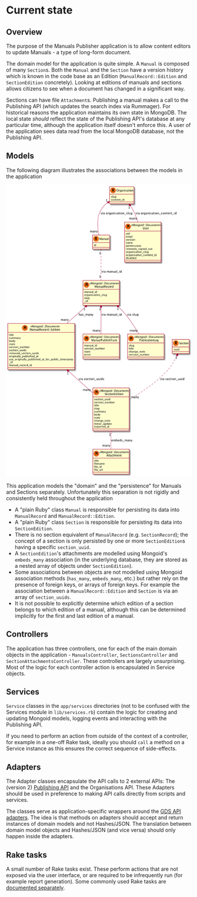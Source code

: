 # Current state

## Overview

The purpose of the Manuals Publisher application is to allow content editors to update Manuals - a type of long-form document.

The domain model for the application is quite simple. A `Manual` is composed of many `Section`s. Both the `Manual` and the `Section` have a version history which is known in the code base as an Edition (`ManualRecord::Edition` and `SectionEdition` concretely). Looking at editions of manuals and sections allows citizens to see when a document has changed in a significant way.

Sections can have file `Attachment`s. Publishing a manual makes a call to the Publishing API (which updates the search index via Rummager). For historical reasons the application maintains its own state in MongoDB. The local state *should* reflect the state of the Publishing API's database at any particular time, although the application itself doesn't enforce this. A user of the application sees data read from the local MongoDB database, not the Publishing API.

## Models

The following diagram illustrates the associations between the models in the application

![Class relationship diagram](diagram.png)

This application models the "domain" and the "persistence" for Manuals and Sections separately. Unfortunately this separation is not rigidly and consistently held throughout the application

- A "plain Ruby" class `Manual` is responsible for persisting its data into `ManualRecord` and `ManualRecord::Edition`.
- A "plain Ruby" class `Section` is responsible for persisting its data into `SectionEdition`.
- There is no section equivalent of `ManualRecord` (e.g. `SectionRecord`); the concept of a section is only persisted by one or more `SectionEdition`s having a specific `section_uuid`.
- A `SectionEdition`'s attachments are modelled using Mongoid's `embeds_many` association (in the underlying database, they are stored as a nested array of objects under `SectionEdition`).
- Some associations between objects are not modelled using Mongoid association methods (`has_many`, `embeds_many`, etc.) but rather rely on the presence of foreign keys, or arrays of foreign keys. For example the association between a `ManualRecord::Edition` and `Section` is via an array of `section_uuids`.
- It is not possible to explicitly determine which edition of a section belongs to which edition of a manual, although this can be determined implicitly for the first and last edition of a manual.

## Controllers

The application has three controllers, one for each of the main domain objects in the application - `ManualsController`, `SectionsController` and `SectionAttachmentsController`. These controllers are largely unsurprising. Most of the logic for each controller action is encapsulated in Service objects.

## Services

`Service` classes in the `app/services` directories (not to be confused with the Services module in `lib/services.rb`) contain the logic for creating and updating Mongoid models, logging events and interacting with the Publishing API.

If you need to perform an action from outside of the context of a controller, for example in a one-off Rake task, ideally you should `call` a method on a Service instance as this ensures the correct sequence of side-effects.

## Adapters

The Adapter classes encapsulate the API calls to 2 external APIs: The (version 2) [Publishing API](https://github.com/alphagov/publishing-api) and the Organisations API. These Adapters should be used in preference to making API calls directly from scripts and services.

The classes serve as application-specific wrappers around the [GDS API adapters](https://github.com/alphagov/gds-api-adapters). The idea is that methods on adapters should accept and return instances of domain models and not Hashes/JSON. The translation between domain model objects and Hashes/JSON (and vice versa) should only happen inside the adapters.

## Rake tasks

A small number of Rake tasks exist. These perform actions that are not exposed via the user interface, or are required to be infrequently run (for example report generation). Some commonly used Rake tasks are [documented separately](rake-tasks.md).
